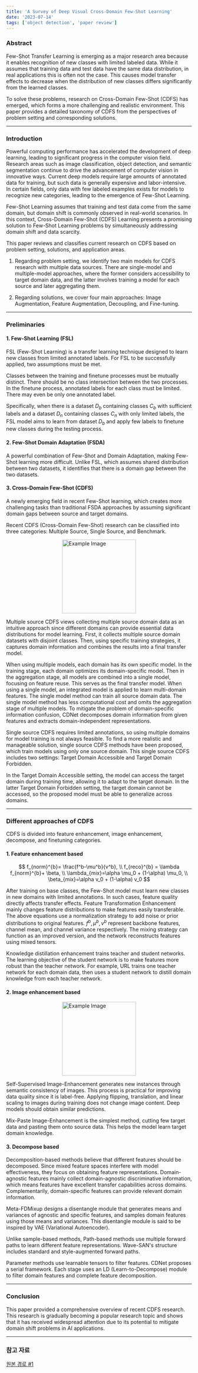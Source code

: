 ```yaml
---
title: 'A Survey of Deep Visual Cross-Domain Few-Shot Learning'
date: '2023-07-14'
tags: ['object detection', 'paper review']
---
```


### Abstract

Few-Shot Transfer Learning is emerging as a major research area because it enables recognition of new classes with limited labeled data. While it assumes that training data and test data have the same data distribution, in real applications this is often not the case. This causes model transfer effects to decrease when the distribution of new classes differs significantly from the learned classes.

To solve these problems, research on Cross-Domain Few-Shot (CDFS) has emerged, which forms a more challenging and realistic environment. This paper provides a detailed taxonomy of CDFS from the perspectives of problem setting and corresponding solutions.

---

### Introduction

Powerful computing performance has accelerated the development of deep learning, leading to significant progress in the computer vision field. Research areas such as image classification, object detection, and semantic segmentation continue to drive the advancement of computer vision in innovative ways. Current deep models require large amounts of annotated data for training, but such data is generally expensive and labor-intensive. In certain fields, only data with few labeled examples exists for models to recognize new categories, leading to the emergence of Few-Shot Learning.

Few-Shot Learning assumes that training and test data come from the same domain, but domain shift is commonly observed in real-world scenarios. In this context, Cross-Domain Few-Shot (CDFS) Learning presents a promising solution to Few-Shot Learning problems by simultaneously addressing domain shift and data scarcity.

This paper reviews and classifies current research on CDFS based on problem setting, solutions, and application areas.

1. Regarding problem setting, we identify two main models for CDFS research with multiple data sources. There are single-model and multiple-model approaches, where the former considers accessibility to target domain data, and the latter involves training a model for each source and later aggregating them.

2. Regarding solutions, we cover four main approaches: Image Augmentation, Feature Augmentation, Decoupling, and Fine-tuning.

---

### Preliminaries

#### 1. Few-Shot Learning (FSL)

FSL (Few-Shot Learning) is a transfer learning technique designed to learn new classes from limited annotated labels. For FSL to be successfully applied, two assumptions must be met.

Classes between the training and finetune processes must be mutually distinct. There should be no class intersection between the two processes. In the finetune process, annotated labels for each class must be limited. There may even be only one annotated label.

Specifically, when there is a dataset $D_b$ containing classes $C_b$ with sufficient labels and a dataset $D_n$ containing classes $C_n$ with only limited labels, the FSL model aims to learn from dataset $D_b$ and apply few labels to finetune new classes during the testing process.

#### 2. Few-Shot Domain Adaptation (FSDA)

A powerful combination of Few-Shot and Domain Adaptation, making Few-Shot learning more difficult. Unlike FSL, which assumes shared distribution between two datasets, it identifies that there is a domain gap between the two datasets.

#### 3. Cross-Domain Few-Shot (CDFS)

A newly emerging field in recent Few-Shot learning, which creates more challenging tasks than traditional FSDA approaches by assuming significant domain gaps between source and target domains.

Recent CDFS (Cross-Domain Few-Shot) research can be classified into three categories: Multiple Source, Single Source, and Benchmark.

<img src="https://velog.velcdn.com/images/devjo/post/5560a055-8f3b-4ec5-9dee-993d6d7c121b/image.png" alt="Example Image" style="display: block; margin: 0 auto; height:200;" />

Multiple source CDFS views collecting multiple source domain data as an intuitive approach since different domains can provide essential data distributions for model learning. First, it collects multiple source domain datasets with disjoint classes. Then, using specific training strategies, it captures domain information and combines the results into a final transfer model.

When using multiple models, each domain has its own specific model. In the training stage, each domain optimizes its domain-specific model. Then in the aggregation stage, all models are combined into a single model, focusing on feature reuse. This serves as the final transfer model. When using a single model, an integrated model is applied to learn multi-domain features. The single model method can train all source domain data. The single model method has less computational cost and omits the aggregation stage of multiple models. To mitigate the problem of domain-specific information confusion, CDNet decomposes domain information from given features and extracts domain-independent representations.

Single source CDFS requires limited annotations, so using multiple domains for model training is not always feasible. To find a more realistic and manageable solution, single source CDFS methods have been proposed, which train models using only one source domain. This single source CDFS includes two settings: Target Domain Accessible and Target Domain Forbidden.

In the Target Domain Accessible setting, the model can access the target domain during training time, allowing it to adapt to the target domain. In the latter Target Domain Forbidden setting, the target domain cannot be accessed, so the proposed model must be able to generalize across domains.

---

### Different approaches of CDFS

CDFS is divided into feature enhancement, image enhancement, decompose, and finetuning categories.

#### 1. Feature enhancement based

$$
f_{norm}^{b}= \frac{f^b-\mu^b}{v^b}, \\
f_{reco}^{b} = \lambda f_{norm}^{b}+ \beta, \\
\lambda_{mix}=\alpha \mu_0 + (1-\alpha) \mu_0, \\
\beta_{mix}=\alpha v_0 + (1-\alpha) v_0
$$

After training on base classes, the Few-Shot model must learn new classes in new domains with limited annotations. In such cases, feature quality directly affects transfer effects. Feature Transformation Enhancement mainly changes feature distributions to make features easily transferable. The above equations use a normalization strategy to add noise or prior distributions to original features. $f^b, \mu^b, v^b$ represent backbone features, channel mean, and channel variance respectively. The mixing strategy can function as an improved version, and the network reconstructs features using mixed tensors.

Knowledge distillation enhancement trains teacher and student networks. The learning objective of the student network is to make features more robust than the teacher network. For example, URL trains one teacher network for each domain data, then uses a student network to distill domain knowledge from each teacher network.

#### 2. Image enhancement based

<img src="https://velog.velcdn.com/images/devjo/post/951ece60-f343-4820-875f-d6855e9ce411/image.png" alt="Example Image" style="display: block; margin: 0 auto; height:200;" />

Self-Supervised Image-Enhancement generates new instances through semantic consistency of images. This process is practical for improving data quality since it is label-free. Applying flipping, translation, and linear scaling to images during training does not change image content. Deep models should obtain similar predictions.

Mix-Paste Image-Enhancement is the simplest method, cutting few target data and pasting them onto source data. This helps the model learn target domain knowledge.

#### 3. Decompose based

Decomposition-based methods believe that different features should be decomposed. Since mixed feature spaces interfere with model effectiveness, they focus on obtaining feature representations. Domain-agnostic features mainly collect domain-agnostic discriminative information, which means features have excellent transfer capabilities across domains. Complementarily, domain-specific features can provide relevant domain information.

Meta-FDMixup designs a disentangle module that generates means and variances of agnostic and specific features, and samples domain features using those means and variances. This disentangle module is said to be inspired by VAE (Variational Autoencoder).

Unlike sample-based methods, Path-based methods use multiple forward paths to learn different feature representations. Wave-SAN's structure includes standard and style-augmented forward paths.

Parameter methods use learnable tensors to filter features. CDNet proposes a serial framework. Each stage uses an LD (Learn-to-Decompose) module to filter domain features and complete feature decomposition.

---

### Conclusion

This paper provided a comprehensive overview of recent CDFS research. This research is gradually becoming a popular research topic and shows that it has received widespread attention due to its potential to mitigate domain shift problems in AI applications.

---

### 참고 자료

[원본 경로 #1](https://arxiv.org/pdf/2303.09253)


